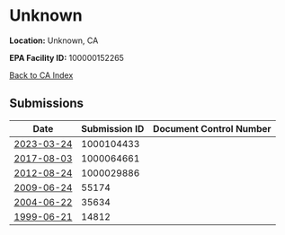 # Unknown

**Location:** Unknown, CA

**EPA Facility ID:** 100000152265

[Back to CA Index](../../index.md)

## Submissions

| Date | Submission ID | Document Control Number |
|------|--------------|-------------------------|
| [2023-03-24](submissions/1000104433.md) | 1000104433 |  |
| [2017-08-03](submissions/1000064661.md) | 1000064661 |  |
| [2012-08-24](submissions/1000029886.md) | 1000029886 |  |
| [2009-06-24](submissions/55174.md) | 55174 |  |
| [2004-06-22](submissions/35634.md) | 35634 |  |
| [1999-06-21](submissions/14812.md) | 14812 |  |
